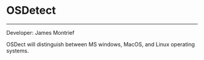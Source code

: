 # OSDetect

---

Developer: James Montrief

OSDect will distinguish between MS windows, MacOS, and Linux operating systems.
